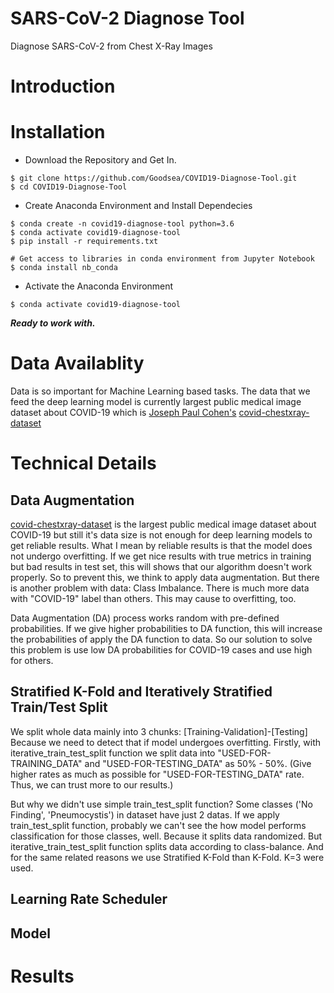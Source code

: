 # SARS-CoV-2 Diagnose Tool
Diagnose SARS-CoV-2 from Chest X-Ray Images

# Introduction 

# Installation

- Download the Repository and Get In.
```
$ git clone https://github.com/Goodsea/COVID19-Diagnose-Tool.git
$ cd COVID19-Diagnose-Tool
```
- Create Anaconda Environment and Install Dependecies
```
$ conda create -n covid19-diagnose-tool python=3.6
$ conda activate covid19-diagnose-tool
$ pip install -r requirements.txt
```
```
# Get access to libraries in conda environment from Jupyter Notebook
$ conda install nb_conda 
```

- Activate the Anaconda Environment 
```
$ conda activate covid19-diagnose-tool
```
<b><i> Ready to work with.</i></b>

# Data Availablity
Data is so important for Machine Learning based tasks. The data that we feed the deep learning model is currently largest public medical image dataset about COVID-19 which is <a href="https://josephpcohen.com/w/">Joseph Paul Cohen's</a> <a href="https://github.com/ieee8023/covid-chestxray-dataset">covid-chestxray-dataset</a>

# Technical Details
## Data Augmentation  
<a href="https://github.com/ieee8023/covid-chestxray-dataset">covid-chestxray-dataset</a> is the largest public medical image dataset about COVID-19 but still it's data size is not enough for deep learning models to get reliable results. What I mean by reliable results is that the model does not undergo overfitting. If we get nice results with true metrics in training but bad results in test set, this will shows that our algorithm doesn't work properly. So to prevent this, we think to apply data augmentation. But there is another problem with data: Class Imbalance. There is much more data with "COVID-19" label than others. This may cause to overfitting, too. 

Data Augmentation (DA) process works random with pre-defined probabilities. If we give higher probabilities to DA function, this will increase the probabilities of apply the DA function to data. So our solution to solve this problem is use low DA probabilities for COVID-19 cases and use high for others. 

## Stratified K-Fold and Iteratively Stratified Train/Test Split
We split whole data mainly into 3 chunks: [Training-Validation]-[Testing] Because we need to detect that if model undergoes overfitting. Firstly, with iterative_train_test_split function we split data into "USED-FOR-TRAINING_DATA" and "USED-FOR-TESTING_DATA" as 50% - 50%. (Give higher rates as much as possible for "USED-FOR-TESTING_DATA" rate. Thus, we can trust more to our results.) 

But why we didn't use simple train_test_split function? Some classes ('No Finding', 'Pneumocystis') in dataset have just 2 datas. If we apply train_test_split function, probably we can't see the how model performs classification for those classes, well. Because it splits data randomized. But iterative_train_test_split function splits data according to class-balance. And for the same related reasons we use Stratified K-Fold than K-Fold. K=3 were used.

## Learning Rate Scheduler

## Model


# Results

